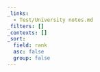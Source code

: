 ```yaml
---
_links:
  - Test/University notes.md
_filters: []
_contexts: []
_sort:
  field: rank
  asc: false
  group: false
---
```


